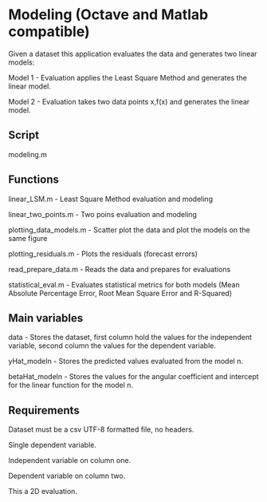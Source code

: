 # Modeling (Octave and Matlab compatible)

Given a dataset this application evaluates the data and generates two linear models:

Model 1 - Evaluation applies the Least Square Method and generates the linear model.

Model 2 - Evaluation takes two data points x,f(x) and generates the linear model.

## Script

modeling.m

## Functions

linear_LSM.m - Least Square Method evaluation and modeling

linear_two_points.m - Two poins evaluation and modeling

plotting_data_models.m - Scatter plot the data and plot the models on the same figure

plotting_residuals.m - Plots the residuals (forecast errors)

read_prepare_data.m - Reads the data and prepares for evaluations

statistical_eval.m - Evaluates statistical metrics for both models (Mean Absolute Percentage Error, Root Mean Square Error and R-Squared)

## Main variables

data - Stores the dataset, first column hold the values for the independent variable, second column the values for the dependent variable.

yHat_modeln - Stores the predicted values evaluated from the model n.

betaHat_modeln - Stores the values for the angular coefficient and intercept for the linear function for the model n.

## Requirements

Dataset must be a csv UTF-8 formatted file, no headers.

Single dependent variable.

Independent variable on column one.

Dependent variable on column two.

This a 2D evaluation.

